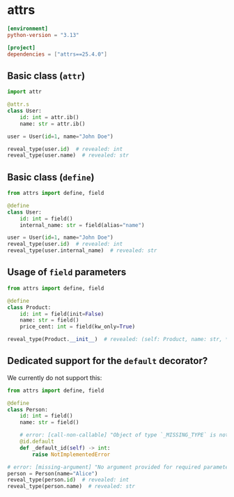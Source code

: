 # attrs

```toml
[environment]
python-version = "3.13"

[project]
dependencies = ["attrs==25.4.0"]
```

## Basic class (`attr`)

```py
import attr

@attr.s
class User:
    id: int = attr.ib()
    name: str = attr.ib()

user = User(id=1, name="John Doe")

reveal_type(user.id)  # revealed: int
reveal_type(user.name)  # revealed: str
```

## Basic class (`define`)

```py
from attrs import define, field

@define
class User:
    id: int = field()
    internal_name: str = field(alias="name")

user = User(id=1, name="John Doe")
reveal_type(user.id)  # revealed: int
reveal_type(user.internal_name)  # revealed: str
```

## Usage of `field` parameters

```py
from attrs import define, field

@define
class Product:
    id: int = field(init=False)
    name: str = field()
    price_cent: int = field(kw_only=True)

reveal_type(Product.__init__)  # revealed: (self: Product, name: str, *, price_cent: int) -> None
```

## Dedicated support for the `default` decorator?

We currently do not support this:

```py
from attrs import define, field

@define
class Person:
    id: int = field()
    name: str = field()

    # error: [call-non-callable] "Object of type `_MISSING_TYPE` is not callable"
    @id.default
    def _default_id(self) -> int:
        raise NotImplementedError

# error: [missing-argument] "No argument provided for required parameter `id`"
person = Person(name="Alice")
reveal_type(person.id)  # revealed: int
reveal_type(person.name)  # revealed: str
```
